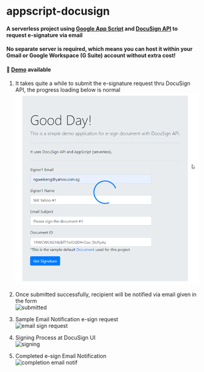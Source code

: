 # appscript-docusign
#### A serverless project using [Google App Script](https://developers.google.com/apps-script) and [DocuSign API](https://www.docusign.com/products/apis) to request e-signature via email

#### No separate server is required, which means you can host it within your Gmail or Google Workspace (G Suite) account without extra cost!

#### :book: [Demo](https://script.google.com/macros/s/AKfycbwGbe9BYrs4Fej0aoSj6ad0W2vhJRXSynK-11IttfxLL6F0YRk/exec) available

1. It takes quite a while to submit the e-signature request thru DocuSign API, the progress loading below is normal  
   ![submission loading](https://github.com/hawkng/appscript-docusign/blob/main/docusign-loading.png)

2. Once submitted successfully, recipient will be notified via email given in the form  
   ![submitted](https://drive.google.com/uc?export=view&id=1wnbieCR5Xs2Fi-9M8Iu8JvH7hM9YO1wI)

3. Sample Email Notification e-sign request  
   ![email sign request](https://drive.google.com/uc?export=view&id=1RZjSycVaER80J5QbcYf8wTkImLKnc9ne)

4. Signing Process at DocuSign UI  
   ![signing](https://drive.google.com/uc?export=view&id=1GR-jdoYHsrpCDPS-ycOaw6GTDOarKE7D)

5. Completed e-sign Email Notification  
   ![completion email notif](https://drive.google.com/uc?export=view&id=1CMaLLBxRu628OexAA6in9G05eAC-97SG)

